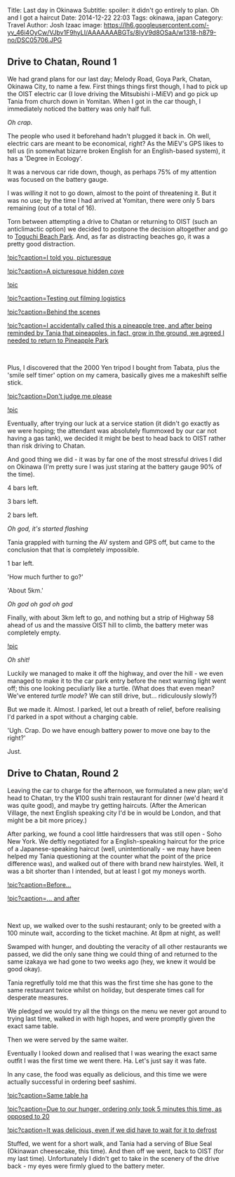 Title: Last day in Okinawa
Subtitle: spoiler: it didn't go entirely to plan. Oh and I got a haircut
Date: 2014-12-22 22:03
Tags: okinawa, japan
Category: Travel
Author: Josh Izaac
image: https://lh6.googleusercontent.com/-yv_46i4OyCw/VJbv1F9hyLI/AAAAAAABGTs/8IyV9d8OSaA/w1318-h879-no/DSC05706.JPG

## Drive to Chatan, Round 1

<!-- PELICAN_BEGIN_SUMMARY -->

We had grand plans for our last day; Melody Road, Goya Park, Chatan, Okinawa City, to name a few. First things things first though, I had to pick up the OIST electric car (I love driving the Mitsubishi i-MiEV) and go pick up Tania from church down in Yomitan. When I got in the car though, I immediately noticed the battery was only half full.

*Oh crap.*

<!-- PELICAN_END_SUMMARY -->

The people who used it beforehand hadn't plugged it back in. Oh well, electric cars are meant to be economical, right? As the MiEV's GPS likes to tell us (in somewhat bizarre broken English for an English-based system), it has a 'Degree in Ecology'.

It was a nervous car ride down, though, as perhaps 75% of my attention was focused on the battery gauge.

I was *willing* it not to go down, almost to the point of threatening it. But it was no use; by the time I had arrived at Yomitan, there were only 5 bars remaining (out of a total of 16).

Torn between attempting a drive to Chatan or returning to OIST (such an anticlimactic option) we decided to postpone the decision altogether and go to [Toguchi Beach Park](http://en.japantravel.com/photos/toguchi-beach-park). And, as far as distracting beaches go, it was a pretty good distraction.

[!pic?caption=I told you, picturesque](https://lh6.googleusercontent.com/-yv_46i4OyCw/VJbv1F9hyLI/AAAAAAABGTs/8IyV9d8OSaA/w1318-h879-no/DSC05706.JPG)

[!pic?caption=A picturesque hidden cove](https://lh6.googleusercontent.com/-kULhRMeHxM8/VJgabC77WwI/AAAAAAABGi4/QpcTTrKbVZA/w1323-h879-no/DSC_0808.jpg)

[!pic](https://lh3.googleusercontent.com/-gr566kJ4T4s/VJgac3EFcRI/AAAAAAABGjI/m6ybbJ64xXA/w1323-h879-no/DSC_0812.jpg)

[!pic?caption=Testing out filming logistics](https://lh6.googleusercontent.com/-IcGbs2aO_TU/VJghbN9fuxI/AAAAAAABGkQ/l3Qxol1zxI8/w1323-h879-no/DSC_0815.jpg)

[!pic?caption=Behind the scenes](https://lh3.googleusercontent.com/-q8bmHuS4hlM/VJgadkiWL3I/AAAAAAABGjQ/7b-wq68lNKo/w1323-h879-no/DSC_0816.jpg)

[!pic?caption=I accidentally called this a pineapple tree, and after being reminded by Tania that pineapples, in fact, grow in the ground, we agreed I needed to return to Pineapple Park](https://lh3.googleusercontent.com/-WF2ZcSaj64k/VJbvyI8QJ0I/AAAAAAABGTU/NijiCI2NgAY/w1318-h879-no/DSC05702.JPG)

<br>

Plus, I discovered that the 2000 Yen tripod I bought from Tabata, plus the 'smile self timer' option on my camera, basically gives me a makeshift selfie stick.

[!pic?caption=Don't judge me please](https://lh4.googleusercontent.com/-pLdLdFI7uS0/VJgaeUxaP-I/AAAAAAABGjY/LhWdUj7lDDU/w1563-h879-no/DSC_0819.jpg)

[!pic](https://lh4.googleusercontent.com/-3fmBKfqay3s/VJbv17AQ-CI/AAAAAAABGT0/Wej2Ur7DV2M/w1318-h879-no/DSC05708.JPG)

Eventually, after trying our luck at a service station (it didn't go exactly as we were hoping; the attendant was absolutely flummoxed by our car not having a gas tank), we decided it might be best to head back to OIST rather than risk driving to Chatan.

And good thing we did - it was by far one of the most stressful drives I did on Okinawa (I'm pretty sure I was just staring at the battery gauge 90% of the time).

4 bars left.

3 bars left.

2 bars left.

*Oh god, it's started flashing*

Tania grappled with turning the AV system and GPS off, but came to the conclusion that that is completely impossible.

1 bar left.

'How much further to go?'

'About 5km.'

*Oh god oh god oh god*

Finally, with about 3km left to go, and nothing but a strip of Highway 58 ahead of us and the massive OIST hill to climb, the battery meter was completely empty.

[!pic](https://lh4.googleusercontent.com/66IhP62IzNdeK90YMBRGKyvByvpg_7pvwaNDtgfAKLed=w1563-h879)

*Oh shit!*

Luckily we managed to make it off the highway, and over the hill - we even managed to make it to the car park entry before the next warning light went off; this one looking peculiarly like a turtle. (What does that even mean? We've entered *turtle mode*? We can still drive, but... ridiculously slowly?)

But we made it. Almost. I parked, let out a breath of relief, before realising I'd parked in a spot without a charging cable.

'Ugh. Crap. Do we have enough battery power to move one bay to the right?'

Just. 

## Drive to Chatan, Round 2

Leaving the car to charge for the afternoon, we formulated a new plan; we'd head to Chatan, try the ¥100 sushi train restaurant for dinner (we'd heard it was quite good), and maybe try getting haircuts. (After the American Village, the next English speaking city I'd be in would be London, and that might be a bit more pricey.)

After parking, we found a cool little hairdressers that was still open - Soho New York. We deftly negotiated for a English-speaking haircut for the price of a Japanese-speaking haircut (well, unintentionally - we may have been helped my Tania questioning at the counter what the point of the price difference was), and walked out of there with brand new hairstyles. Well, it was a bit shorter than I intended, but at least I got my moneys worth.

[!pic?caption=Before...](https://lh5.googleusercontent.com/-DEAj31j3bDs/VJgaRgic-jI/AAAAAAABGh4/d5vE57ZIgCM/w1323-h879-no/DSC_0825.jpg)

[!pic?caption=... and after](https://lh4.googleusercontent.com/-b8v0maOk_JU/VJgaTi1lG2I/AAAAAAABGiI/cSCEFNha_hc/w1323-h879-no/DSC_0827.jpg)

<br>

Next up, we walked over to the sushi restaurant; only to be greeted with a 100 minute wait, according to the ticket machine. At 8pm at night, as well!

Swamped with hunger, and doubting the veracity of all other restaurants we passed, we did the only sane thing we could thing of and returned to the same izakaya we had gone to two weeks ago (hey, we knew it would be good okay).

Tania regretfully told me that this was the first time she has gone to the same restaurant twice whilst on holiday, but desperate times call for desperate measures.

We pledged we would try all the things on the menu we never got around to trying last time, walked in with high hopes, and were promptly given the exact same table.

Then we were served by the same waiter.

Eventually I looked down and realised that I was wearing the exact same outfit I was the first time we went there. Ha. Let's just say it was fate.

In any case, the food was equally as delicious, and this time we were actually successful in ordering beef sashimi.

[!pic?caption=Same table ha](https://lh4.googleusercontent.com/-EkgUN_kr9ZA/VJgfO5oYVTI/AAAAAAABGkA/Z0dmHtWMCGo/w1323-h879-no/DSC_0850.jpg)

[!pic?caption=Due to our hunger, ordering only took 5 minutes this time, as opposed to 20](https://lh6.googleusercontent.com/-Jzm7MbIlhMQ/VJgaWsJbFEI/AAAAAAABGig/PepJfeLo6o8/w1323-h879-no/DSC_0847.jpg)

[!pic?caption=It was delicious, even if we did have to wait for it to defrost](https://lh3.googleusercontent.com/1PowxHJ4WsoCJY05AtIfvuHaCLgf5pIHnAP5UpcKh6_2=w1323-h879-no)

Stuffed, we went for a short walk, and Tania had a serving of Blue Seal (Okinawan cheesecake, this time). And then off we went, back to OIST (for my last time). Unfortunately I didn't get to take in the scenery of the drive back - my eyes were firmly glued to the battery meter.